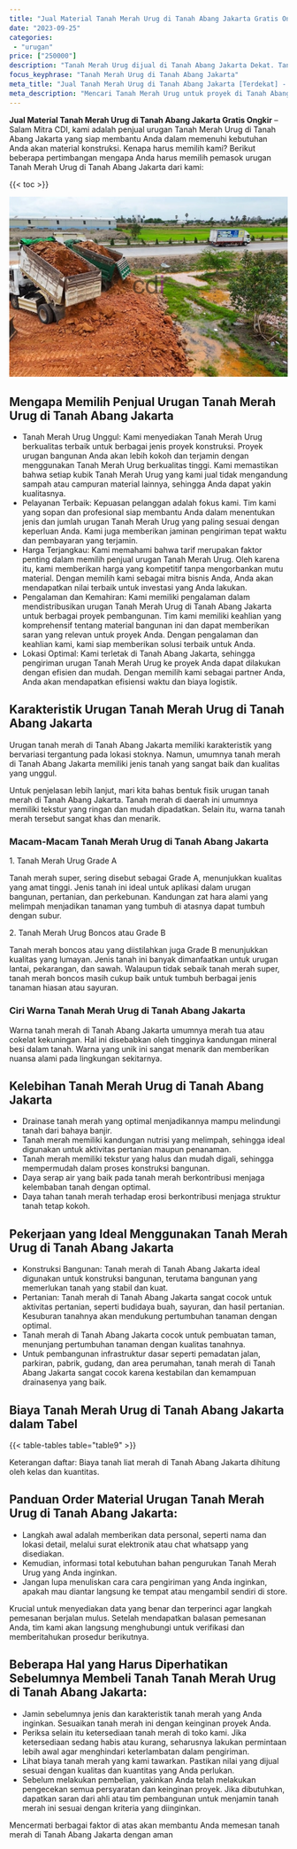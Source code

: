 ```yaml
---
title: "Jual Material Tanah Merah Urug di Tanah Abang Jakarta Gratis Ongkir"
date: "2023-09-25"
categories:
 - "urugan"
price: ["250000"]
description: "Tanah Merah Urug dijual di Tanah Abang Jakarta Dekat. Tanah Merah Urug ini sering dipakai dalam proyek konstruksi sebagai material timbunan yang tahan lama dan sesuai spesifikasi. Kontak kami untuk mendapatkan informasi lebih lanjut."
focus_keyphrase: "Tanah Merah Urug di Tanah Abang Jakarta"
meta_title: "Jual Tanah Merah Urug di Tanah Abang Jakarta [Terdekat] - CDI"
meta_description: "Mencari Tanah Merah Urug untuk proyek di Tanah Abang Jakarta? Kami menyediakan Tanah Merah Urug berkualitas untuk penimbunan lahan. Dapatkan penawaran terbaik sekarang."
---
```


**Jual Material Tanah Merah Urug di Tanah Abang Jakarta Gratis Ongkir** – Salam Mitra CDI, kami adalah penjual urugan Tanah Merah Urug di Tanah Abang Jakarta yang siap membantu Anda dalam memenuhi kebutuhan Anda akan material konstruksi. Kenapa harus memilih kami? Berikut beberapa pertimbangan mengapa Anda harus memilih pemasok urugan Tanah Merah Urug di Tanah Abang Jakarta dari kami:

{{< toc >}}

![Jual Material Tanah Merah Urug di Tanah Abang Jakarta Gratis Ongkir](/images/tanah/tanah-urug-21.jpg)

## Mengapa Memilih Penjual Urugan Tanah Merah Urug di Tanah Abang Jakarta

*   Tanah Merah Urug Unggul: Kami menyediakan Tanah Merah Urug berkualitas terbaik untuk berbagai jenis proyek konstruksi. Proyek urugan bangunan Anda akan lebih kokoh dan terjamin dengan menggunakan Tanah Merah Urug berkualitas tinggi. Kami memastikan bahwa setiap kubik Tanah Merah Urug yang kami jual tidak mengandung sampah atau campuran material lainnya, sehingga Anda dapat yakin kualitasnya.
*   Pelayanan Terbaik: Kepuasan pelanggan adalah fokus kami. Tim kami yang sopan dan profesional siap membantu Anda dalam menentukan jenis dan jumlah urugan Tanah Merah Urug yang paling sesuai dengan keperluan Anda. Kami juga memberikan jaminan pengiriman tepat waktu dan pembayaran yang terjamin.
*   Harga Terjangkau: Kami memahami bahwa tarif merupakan faktor penting dalam memilih penjual urugan Tanah Merah Urug. Oleh karena itu, kami memberikan harga yang kompetitif tanpa mengorbankan mutu material. Dengan memilih kami sebagai mitra bisnis Anda, Anda akan mendapatkan nilai terbaik untuk investasi yang Anda lakukan.
*   Pengalaman dan Kemahiran: Kami memiliki pengalaman dalam mendistribusikan urugan Tanah Merah Urug di Tanah Abang Jakarta untuk berbagai proyek pembangunan. Tim kami memiliki keahlian yang komprehensif tentang material bangunan ini dan dapat memberikan saran yang relevan untuk proyek Anda. Dengan pengalaman dan keahlian kami, kami siap memberikan solusi terbaik untuk Anda.
*   Lokasi Optimal: Kami terletak di Tanah Abang Jakarta, sehingga pengiriman urugan Tanah Merah Urug ke proyek Anda dapat dilakukan dengan efisien dan mudah. Dengan memilih kami sebagai partner Anda, Anda akan mendapatkan efisiensi waktu dan biaya logistik. 

## Karakteristik Urugan Tanah Merah Urug di Tanah Abang Jakarta

Urugan tanah merah di Tanah Abang Jakarta memiliki karakteristik yang bervariasi tergantung pada lokasi stoknya. Namun, umumnya tanah merah di Tanah Abang Jakarta memiliki jenis tanah yang sangat baik dan kualitas yang unggul.

Untuk penjelasan lebih lanjut, mari kita bahas bentuk fisik urugan tanah merah di Tanah Abang Jakarta. Tanah merah di daerah ini umumnya memiliki tekstur yang ringan dan mudah dipadatkan. Selain itu, warna tanah merah tersebut sangat khas dan menarik.

### Macam-Macam Tanah Merah Urug di Tanah Abang Jakarta

1\. Tanah Merah Urug Grade A

Tanah merah super, sering disebut sebagai Grade A, menunjukkan kualitas yang amat tinggi. Jenis tanah ini ideal untuk aplikasi dalam urugan bangunan, pertanian, dan perkebunan. Kandungan zat hara alami yang melimpah menjadikan tanaman yang tumbuh di atasnya dapat tumbuh dengan subur.

2\. Tanah Merah Urug Boncos atau Grade B

Tanah merah boncos atau yang diistilahkan juga Grade B menunjukkan kualitas yang lumayan. Jenis tanah ini banyak dimanfaatkan untuk urugan lantai, pekarangan, dan sawah. Walaupun tidak sebaik tanah merah super, tanah merah boncos masih cukup baik untuk tumbuh berbagai jenis tanaman hiasan atau sayuran.

### Ciri Warna Tanah Merah Urug di Tanah Abang Jakarta

Warna tanah merah di Tanah Abang Jakarta umumnya merah tua atau cokelat kekuningan. Hal ini disebabkan oleh tingginya kandungan mineral besi dalam tanah. Warna yang unik ini sangat menarik dan memberikan nuansa alami pada lingkungan sekitarnya.

## Kelebihan Tanah Merah Urug di Tanah Abang Jakarta

*   Drainase tanah merah yang optimal menjadikannya mampu melindungi tanah dari bahaya banjir.
*   Tanah merah memiliki kandungan nutrisi yang melimpah, sehingga ideal digunakan untuk aktivitas pertanian maupun penanaman.
*   Tanah merah memiliki tekstur yang halus dan mudah digali, sehingga mempermudah dalam proses konstruksi bangunan.
*   Daya serap air yang baik pada tanah merah berkontribusi menjaga kelembaban tanah dengan optimal.
*   Daya tahan tanah merah terhadap erosi berkontribusi menjaga struktur tanah tetap kokoh.

## Pekerjaan yang Ideal Menggunakan Tanah Merah Urug di Tanah Abang Jakarta

*   Konstruksi Bangunan: Tanah merah di Tanah Abang Jakarta ideal digunakan untuk konstruksi bangunan, terutama bangunan yang memerlukan tanah yang stabil dan kuat.
*   Pertanian: Tanah merah di Tanah Abang Jakarta sangat cocok untuk aktivitas pertanian, seperti budidaya buah, sayuran, dan hasil pertanian. Kesuburan tanahnya akan mendukung pertumbuhan tanaman dengan optimal.
*   Tanah merah di Tanah Abang Jakarta cocok untuk pembuatan taman, menunjang pertumbuhan tanaman dengan kualitas tanahnya.
*   Untuk pembangunan infrastruktur dasar seperti pemadatan jalan, parkiran, pabrik, gudang, dan area perumahan, tanah merah di Tanah Abang Jakarta sangat cocok karena kestabilan dan kemampuan drainasenya yang baik.

## Biaya Tanah Merah Urug di Tanah Abang Jakarta dalam Tabel

{{< table-tables table="table9" >}}

Keterangan daftar: Biaya tanah liat merah di Tanah Abang Jakarta dihitung oleh kelas dan kuantitas.

## Panduan Order Material Urugan Tanah Merah Urug di Tanah Abang Jakarta:

*   Langkah awal adalah memberikan data personal, seperti nama dan lokasi detail, melalui surat elektronik atau chat whatsapp yang disediakan.
*   Kemudian, informasi total kebutuhan bahan pengurukan Tanah Merah Urug yang Anda inginkan.
*   Jangan lupa menuliskan cara cara pengiriman yang Anda inginkan, apakah mau diantar langsung ke tempat atau mengambil sendiri di store.

Krucial untuk menyediakan data yang benar dan terperinci agar langkah pemesanan berjalan mulus. Setelah mendapatkan balasan pemesanan Anda, tim kami akan langsung menghubungi untuk verifikasi dan memberitahukan prosedur berikutnya.

## Beberapa Hal yang Harus Diperhatikan Sebelumnya Membeli Tanah Tanah Merah Urug di Tanah Abang Jakarta:

*   Jamin sebelumnya jenis dan karakteristik tanah merah yang Anda inginkan. Sesuaikan tanah merah ini dengan keinginan proyek Anda.
*   Periksa selain itu ketersediaan tanah merah di toko kami. Jika ketersediaan sedang habis atau kurang, seharusnya lakukan permintaan lebih awal agar menghindari keterlambatan dalam pengiriman.
*   Lihat biaya tanah merah yang kami tawarkan. Pastikan nilai yang dijual sesuai dengan kualitas dan kuantitas yang Anda perlukan.
*   Sebelum melakukan pembelian, yakinkan Anda telah melakukan pengecekan semua persyaratan dan keinginan proyek. Jika dibutuhkan, dapatkan saran dari ahli atau tim pembangunan untuk menjamin tanah merah ini sesuai dengan kriteria yang diinginkan.

Mencermati berbagai faktor di atas akan membantu Anda memesan tanah merah di Tanah Abang Jakarta dengan aman
